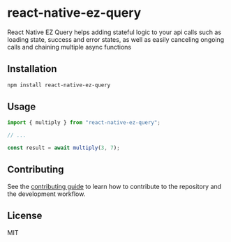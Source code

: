 # react-native-ez-query

React Native EZ Query helps adding stateful logic to your api calls such as loading state, success and error states, as well as easily canceling ongoing calls and chaining multiple async functions

## Installation

```sh
npm install react-native-ez-query
```

## Usage

```js
import { multiply } from "react-native-ez-query";

// ...

const result = await multiply(3, 7);
```

## Contributing

See the [contributing guide](CONTRIBUTING.md) to learn how to contribute to the repository and the development workflow.

## License

MIT
